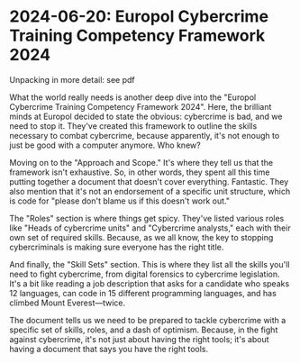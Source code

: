 # 2024-06-20: Europol Cybercrime Training Competency Framework 2024

Unpacking in more detail: see pdf

What the world really needs is another deep dive into the "Europol Cybercrime Training Competency Framework 2024". Here, the brilliant minds at Europol decided to state the obvious: cybercrime is bad, and we need to stop it. They've created this framework to outline the skills necessary to combat cybercrime, because apparently, it's not enough to just be good with a computer anymore. Who knew?

Moving on to the "Approach and Scope." It's where they tell us that the framework isn't exhaustive. So, in other words, they spent all this time putting together a document that doesn't cover everything. Fantastic. They also mention that it's not an endorsement of a specific unit structure, which is code for "please don't blame us if this doesn't work out."

The "Roles" section is where things get spicy. They've listed various roles like "Heads of cybercrime units" and "Cybercrime analysts," each with their own set of required skills. Because, as we all know, the key to stopping cybercriminals is making sure everyone has the right title.

And finally, the "Skill Sets" section. This is where they list all the skills you'll need to fight cybercrime, from digital forensics to cybercrime legislation. It's a bit like reading a job description that asks for a candidate who speaks 12 languages, can code in 15 different programming languages, and has climbed Mount Everest—twice.

The document tells us we need to be prepared to tackle cybercrime with a specific set of skills, roles, and a dash of optimism. Because, in the fight against cybercrime, it's not just about having the right tools; it's about having a document that says you have the right tools.
